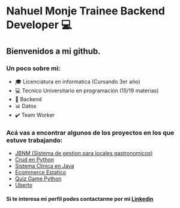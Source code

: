 # Nahuel Monje Trainee Backend Developer :computer:

## **Bienvenidos a mi github**.

### Un poco sobre mi:

- 🎓 Licenciatura en informatica (Cursando 3er año)
- 💻 Tecnico Universitario en programación (15/19 materias)
- 🔐 Backend
- :bar_chart: Datos
- ✔️ Team Worker

### Acá vas a encontrar algunos de los proyectos en los que estuve trabajando:

- [JBNM (Sistema de gestion para locales gastronomicos)](https://github.com/monjenahuel/JBNM-backend)
- [Crud en Python](https://github.com/monjenahuel)
- [Sistema Clinica en Java](https://github.com/monjenahuel)
- [Ecommerce Estatico](https://github.com/monjenahuel/EcommerceEstatico/)
- [Quiz Game Python](https://github.com/monjenahuel/QuizPython)
- [Uberto](https://github.com/monjenahuel/Uberto)

#### Si te interesa mi perfil podes contactarme por mi [Linkedin](https://www.linkedin.com/in/monjenahuel/)





